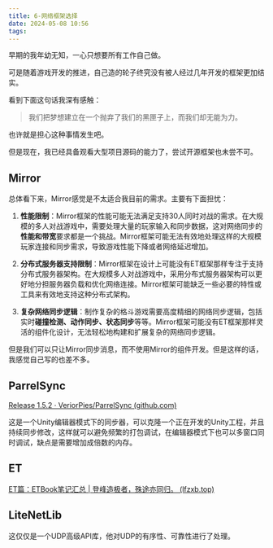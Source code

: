 ```yaml
---
title: 6-网络框架选择
date: 2024-05-08 10:56
tags:
---
```

早期的我年幼无知，一心只想要所有工作自己做。

可是随着游戏开发的推进，自己造的轮子终究没有被人经过几年开发的框架更加结实。

看到下面这句话我深有感触：

>我们把梦想建立在一个抛弃了我们的黑匣子上，而我们却无能为力。

也许就是担心这种事情发生吧。

但是现在，我已经具备观看大型项目源码的能力了，尝试开源框架也未尝不可。

## Mirror

总体看下来，Mirror感觉是不太适合我目前的需求。主要有下面担忧：

1. **性能限制**：Mirror框架的性能可能无法满足支持30人同时对战的需求。在大规模的多人对战游戏中，需要处理大量的玩家输入和同步数据，这对网络同步的**性能和带宽**要求都是一个挑战。Mirror框架可能无法有效地处理这样的大规模玩家连接和同步需求，导致游戏性能下降或者网络延迟增加。

2. **分布式服务器支持限制**：Mirror框架在设计上可能没有ET框架那样专注于支持分布式服务器架构。在大规模多人对战游戏中，采用分布式服务器架构可以更好地分担服务器负载和优化网络连接。Mirror框架可能缺乏一些必要的特性或工具来有效地支持这种分布式架构。

3. **复杂网络同步逻辑**：制作复杂的格斗游戏需要高度精细的网络同步逻辑，包括实时**碰撞检测、动作同步、状态同步**等等。Mirror框架可能没有ET框架那样灵活的组件化设计，无法轻松地构建和扩展复杂的网络同步逻辑。

但是我们可以只让Mirror同步消息，而不使用Mirror的组件开发。但是这样的话，我感觉自己写的也差不多。
## ParrelSync

[Release 1.5.2 · VeriorPies/ParrelSync (github.com)](https://github.com/VeriorPies/ParrelSync/releases/tag/1.5.2)

这是一个Unity编辑器模式下的同步器，可以克隆一个正在开发的Unity工程，并且持续同步修改，这样就可以避免频繁的打包调试，在编辑器模式下也可以多窗口同时调试，缺点是需要增加成倍数的内存。

## ET

[ET篇：ETBook笔记汇总 | 登峰造极者，殊途亦同归。 (lfzxb.top)](https://www.lfzxb.top/etbook/)

## LiteNetLib

这仅仅是一个UDP高级API库，他对UDP的有序性、可靠性进行了处理。